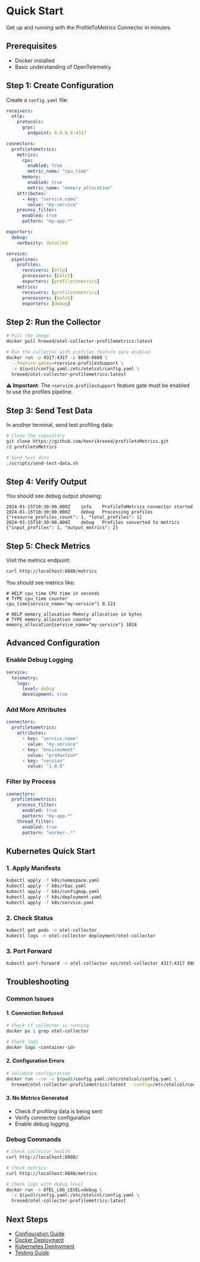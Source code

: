 # Quick Start

Get up and running with the ProfileToMetrics Connector in minutes.

## Prerequisites

- Docker installed
- Basic understanding of OpenTelemetry

## Step 1: Create Configuration

Create a `config.yaml` file:

```yaml
receivers:
  otlp:
    protocols:
      grpc:
        endpoint: 0.0.0.0:4317

connectors:
  profiletometrics:
    metrics:
      cpu:
        enabled: true
        metric_name: "cpu_time"
      memory:
        enabled: true
        metric_name: "memory_allocation"
    attributes:
      - key: "service.name"
        value: "my-service"
    process_filter:
      enabled: true
      pattern: "my-app.*"

exporters:
  debug:
    verbosity: detailed

service:
  pipelines:
    profiles:
      receivers: [otlp]
      processors: [batch]
      exporters: [profiletometrics]
    metrics:
      receivers: [profiletometrics]
      processors: [batch]
      exporters: [debug]
```

## Step 2: Run the Collector

```bash
# Pull the image
docker pull hrexed/otel-collector-profilemetrics:latest

# Run the collector with profiles feature gate enabled
docker run -p 4317:4317 -p 8888:8888 \
  --feature-gates=+service.profilesSupport \
  -v $(pwd)/config.yaml:/etc/otelcol/config.yaml \
  hrexed/otel-collector-profilemetrics:latest
```

**⚠️ Important**: The `+service.profilesSupport` feature gate must be enabled to use the profiles pipeline.

## Step 3: Send Test Data

In another terminal, send test profiling data:

```bash
# Clone the repository
git clone https://github.com/henrikrexed/profiletoMetrics.git
cd profiletoMetrics

# Send test data
./scripts/send-test-data.sh
```

## Step 4: Verify Output

You should see debug output showing:

```
2024-01-15T10:30:00.000Z	info	ProfileToMetrics connector started
2024-01-15T10:30:00.000Z	debug	Processing profiles	{"resource_profiles_count": 1, "total_profiles": 1}
2024-01-15T10:30:00.000Z	debug	Profiles converted to metrics	{"input_profiles": 1, "output_metrics": 2}
```

## Step 5: Check Metrics

Visit the metrics endpoint:

```bash
curl http://localhost:8888/metrics
```

You should see metrics like:

```
# HELP cpu_time CPU time in seconds
# TYPE cpu_time counter
cpu_time{service_name="my-service"} 0.123

# HELP memory_allocation Memory allocation in bytes
# TYPE memory_allocation counter
memory_allocation{service_name="my-service"} 1024
```

## Advanced Configuration

### Enable Debug Logging

```yaml
service:
  telemetry:
    logs:
      level: debug
      development: true
```

### Add More Attributes

```yaml
connectors:
  profiletometrics:
    attributes:
      - key: "service.name"
        value: "my-service"
      - key: "environment"
        value: "production"
      - key: "version"
        value: "1.0.0"
```

### Filter by Process

```yaml
connectors:
  profiletometrics:
    process_filter:
      enabled: true
      pattern: "my-app.*"
    thread_filter:
      enabled: true
      pattern: "worker-.*"
```

## Kubernetes Quick Start

### 1. Apply Manifests

```bash
kubectl apply -f k8s/namespace.yaml
kubectl apply -f k8s/rbac.yaml
kubectl apply -f k8s/configmap.yaml
kubectl apply -f k8s/deployment.yaml
kubectl apply -f k8s/service.yaml
```

### 2. Check Status

```bash
kubectl get pods -n otel-collector
kubectl logs -n otel-collector deployment/otel-collector
```

### 3. Port Forward

```bash
kubectl port-forward -n otel-collector svc/otel-collector 4317:4317 8888:8888
```

## Troubleshooting

### Common Issues

#### 1. Connection Refused

```bash
# Check if collector is running
docker ps | grep otel-collector

# Check logs
docker logs <container-id>
```

#### 2. Configuration Errors

```bash
# Validate configuration
docker run --rm -v $(pwd)/config.yaml:/etc/otelcol/config.yaml \
  hrexed/otel-collector-profilemetrics:latest --config=/etc/otelcol/config.yaml --dry-run
```

#### 3. No Metrics Generated

- Check if profiling data is being sent
- Verify connector configuration
- Enable debug logging

### Debug Commands

```bash
# Check collector health
curl http://localhost:8888/

# Check metrics
curl http://localhost:8888/metrics

# Check logs with debug level
docker run -e OTEL_LOG_LEVEL=debug \
  -v $(pwd)/config.yaml:/etc/otelcol/config.yaml \
  hrexed/otel-collector-profilemetrics:latest
```

## Next Steps

- [Configuration Guide](configuration/connector-config.md)
- [Docker Deployment](deployment/docker.md)
- [Kubernetes Deployment](deployment/kubernetes.md)
- [Testing Guide](testing/unit-tests.md)
